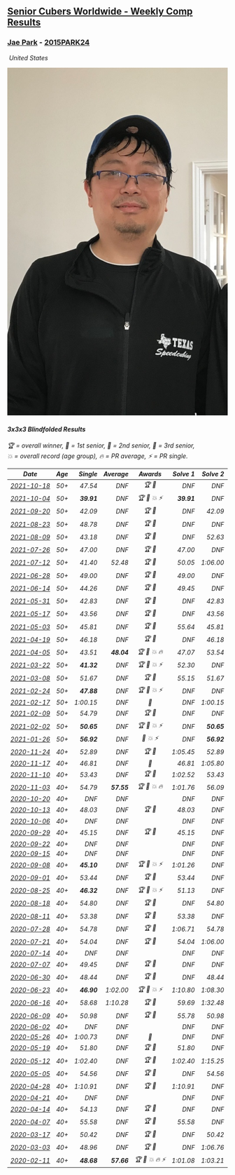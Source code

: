 <style>table {white-space: nowrap;}</style>
<link rel="stylesheet" type="text/css" href="/scw-comp/css/flags.css" />

## [Senior Cubers Worldwide - Weekly Comp Results](/scw-comp/results/)
### [Jae Park](README.md) - [2015PARK24](https://www.worldcubeassociation.org/persons/2015PARK24?event=333bf)

<i class="flag flag-US" />&nbsp;United States

![Jae Park](1533786318.jpeg)

#### 3x3x3 Blindfolded Results

<span style="white-space: nowrap;">🏆 = overall winner</span>, <span style="white-space: nowrap;">🥇 = 1st senior</span>, <span style="white-space: nowrap;">🥈 = 2nd senior</span>, <span style="white-space: nowrap;">🥉 = 3rd senior</span>, <span style="white-space: nowrap;">💥 = overall record (age group)</span>, <span style="white-space: nowrap;">🔥 = PR average</span>, <span style="white-space: nowrap;">⚡ = PR single</span>.

| Date | Age | Single | Average | Awards | Solve 1 | Solve 2 | Solve 3 | Video |
| :--: | :--: | --: | --: | :--: | --: | --: | --: | :-- |
| [2021-10-18](../../results/2021-10-18/333bf.md) | 50+ | 47.54 | DNF | 🏆 🥇 | DNF | DNF | 47.54 | [Desktop](https://www.facebook.com/events/307788960729409/permalink/314461086728863) / [Mobile](https://m.facebook.com/events/307788960729409?view=permalink&id=314461086728863) |
| [2021-10-04](../../results/2021-10-04/333bf.md) | 50+ | **39.91** | DNF | 🏆 🥇 💥 ⚡ | **39.91** | DNF | DNF | [Desktop](https://www.facebook.com/events/244694307606524/permalink/245797000829588) / [Mobile](https://m.facebook.com/events/244694307606524?view=permalink&id=245797000829588) |
| [2021-09-20](../../results/2021-09-20/333bf.md) | 50+ | 42.09 | DNF | 🏆 🥇 | DNF | 42.09 | DNF | [Desktop](https://www.facebook.com/events/161657459452919/permalink/163130282638970) / [Mobile](https://m.facebook.com/events/161657459452919?view=permalink&id=163130282638970) |
| [2021-08-23](../../results/2021-08-23/333bf.md) | 50+ | 48.78 | DNF | 🏆 🥇 | DNF | DNF | 48.78 | [Desktop](https://www.facebook.com/events/222639079875755/permalink/231879552285041) / [Mobile](https://m.facebook.com/events/222639079875755?view=permalink&id=231879552285041) |
| [2021-08-09](../../results/2021-08-09/333bf.md) | 50+ | 43.18 | DNF | 🏆 🥇 | DNF | 52.63 | 43.18 | [Desktop](https://www.facebook.com/events/371992530976974/permalink/376838203825740) / [Mobile](https://m.facebook.com/events/371992530976974?view=permalink&id=376838203825740) |
| [2021-07-26](../../results/2021-07-26/333bf.md) | 50+ | 47.00 | DNF | 🏆 🥇 | 47.00 | DNF | DNF | [Desktop](https://www.facebook.com/events/250873333259866/permalink/257865322560667) / [Mobile](https://m.facebook.com/events/250873333259866?view=permalink&id=257865322560667) |
| [2021-07-12](../../results/2021-07-12/333bf.md) | 50+ | 41.40 | 52.48 | 🏆 🥇 | 50.05 | 1:06.00 | 41.40 | [Desktop](https://www.facebook.com/events/360990112107566/permalink/369888657884378) / [Mobile](https://m.facebook.com/events/360990112107566?view=permalink&id=369888657884378) |
| [2021-06-28](../../results/2021-06-28/333bf.md) | 50+ | 49.00 | DNF | 🏆 🥇 | 49.00 | DNF | DNF | [Desktop](https://www.facebook.com/events/491249025468372/permalink/498342894758985) / [Mobile](https://m.facebook.com/events/491249025468372?view=permalink&id=498342894758985) |
| [2021-06-14](../../results/2021-06-14/333bf.md) | 50+ | 44.26 | DNF | 🏆 🥇 | 49.45 | DNF | 44.26 | [Desktop](https://www.facebook.com/events/1486483778369091/permalink/1495500100800792) / [Mobile](https://m.facebook.com/events/1486483778369091?view=permalink&id=1495500100800792) |
| [2021-05-31](../../results/2021-05-31/333bf.md) | 50+ | 42.83 | DNF | 🏆 🥇 | DNF | 42.83 | DNF | [Desktop](https://www.facebook.com/events/309278524127030/permalink/313188020402747) / [Mobile](https://m.facebook.com/events/309278524127030?view=permalink&id=313188020402747) |
| [2021-05-17](../../results/2021-05-17/333bf.md) | 50+ | 43.56 | DNF | 🏆 🥇 | DNF | 43.56 | DNF | [Desktop](https://www.facebook.com/events/1138256699977086/permalink/1143702899432466) / [Mobile](https://m.facebook.com/events/1138256699977086?view=permalink&id=1143702899432466) |
| [2021-05-03](../../results/2021-05-03/333bf.md) | 50+ | 45.81 | DNF | 🏆 🥇 | 55.64 | 45.81 | DNF | [Desktop](https://www.facebook.com/events/300400098120799/permalink/303121771181965) / [Mobile](https://m.facebook.com/events/300400098120799?view=permalink&id=303121771181965) |
| [2021-04-19](../../results/2021-04-19/333bf.md) | 50+ | 46.18 | DNF | 🏆 🥇 | DNF | 46.18 | DNF | [Desktop](https://www.facebook.com/events/333638981660304/permalink/334442211579981) / [Mobile](https://m.facebook.com/events/333638981660304?view=permalink&id=334442211579981) |
| [2021-04-05](../../results/2021-04-05/333bf.md) | 50+ | 43.51 | **48.04** | 🏆 🥇 💥 🔥 | 47.07 | 53.54 | 43.51 | [Desktop](https://www.facebook.com/events/902189670577686/permalink/902869517176368) / [Mobile](https://m.facebook.com/events/902189670577686?view=permalink&id=902869517176368) |
| [2021-03-22](../../results/2021-03-22/333bf.md) | 50+ | **41.32** | DNF | 🏆 🥇 💥 ⚡ | 52.30 | DNF | **41.32** | [Desktop](https://www.facebook.com/events/351132469547749/permalink/356108669050129) / [Mobile](https://m.facebook.com/events/351132469547749?view=permalink&id=356108669050129) |
| [2021-03-08](../../results/2021-03-08/333bf.md) | 50+ | 51.67 | DNF | 🏆 🥇 | 55.15 | 51.67 | DNF | [Desktop](https://www.facebook.com/events/903760307058858/permalink/906980453403510) / [Mobile](https://m.facebook.com/events/903760307058858?view=permalink&id=906980453403510) |
| [2021-02-24](../../results/2021-02-24/333bf.md) | 50+ | **47.88** | DNF | 🏆 🥇 💥 ⚡ | DNF | DNF | **47.88** | [Desktop](https://www.facebook.com/events/860999258013341/permalink/865595654220368) / [Mobile](https://m.facebook.com/events/860999258013341?view=permalink&id=865595654220368) |
| [2021-02-17](../../results/2021-02-17/333bf.md) | 50+ | 1:00.15 | DNF | 🥈 | DNF | 1:00.15 | DNF | [Desktop](https://www.facebook.com/events/413157843303494/permalink/416297279656217) / [Mobile](https://m.facebook.com/events/413157843303494?view=permalink&id=416297279656217) |
| [2021-02-09](../../results/2021-02-09/333bf.md) | 50+ | 54.79 | DNF | 🏆 🥇 | DNF | DNF | 54.79 | [Desktop](https://www.facebook.com/events/426225478800941/permalink/427077938715695) / [Mobile](https://m.facebook.com/events/426225478800941?view=permalink&id=427077938715695) |
| [2021-02-02](../../results/2021-02-02/333bf.md) | 50+ | **50.65** | DNF | 🏆 🥇 💥 ⚡ | DNF | **50.65** | DNF | [Desktop](https://www.facebook.com/events/508664813631510/permalink/511975453300446) / [Mobile](https://m.facebook.com/events/508664813631510?view=permalink&id=511975453300446) |
| [2021-01-26](../../results/2021-01-26/333bf.md) | 50+ | **56.92** | DNF | 🥇 💥 ⚡ | DNF | **56.92** | 1:24.29 | [Desktop](https://www.facebook.com/events/712047552829208/permalink/712997022734261) / [Mobile](https://m.facebook.com/events/712047552829208?view=permalink&id=712997022734261) |
| [2020-11-24](../../results/2020-11-24/333bf.md) | 40+ | 52.89 | DNF | 🏆 🥇 | 1:05.45 | 52.89 | DNF | [Desktop](https://www.facebook.com/events/388171482493213/permalink/391124625531232) / [Mobile](https://m.facebook.com/events/388171482493213?view=permalink&id=391124625531232) |
| [2020-11-17](../../results/2020-11-17/333bf.md) | 40+ | 46.81 | DNF | 🥇 | 46.81 | 1:05.80 | DNF | [Desktop](https://www.facebook.com/events/475710776737006/permalink/477694116538672) / [Mobile](https://m.facebook.com/events/475710776737006?view=permalink&id=477694116538672) |
| [2020-11-10](../../results/2020-11-10/333bf.md) | 40+ | 53.43 | DNF | 🏆 🥇 | 1:02.52 | 53.43 | DNF | [Desktop](https://www.facebook.com/events/971009923382676/permalink/974613779688957) / [Mobile](https://m.facebook.com/events/971009923382676?view=permalink&id=974613779688957) |
| [2020-11-03](../../results/2020-11-03/333bf.md) | 40+ | 54.79 | **57.55** | 🏆 🥇 💥 🔥 | 1:01.76 | 56.09 | 54.79 | [Desktop](https://www.facebook.com/events/2761297674142255/permalink/2763988847206471) / [Mobile](https://m.facebook.com/events/2761297674142255?view=permalink&id=2763988847206471) |
| [2020-10-20](../../results/2020-10-20/333bf.md) | 40+ | DNF | DNF |  | DNF | DNF | DNF | [Desktop](https://www.facebook.com/events/365280181488304/permalink/367813714568284) / [Mobile](https://m.facebook.com/events/365280181488304?view=permalink&id=367813714568284) |
| [2020-10-13](../../results/2020-10-13/333bf.md) | 40+ | 48.03 | DNF | 🏆 🥇 | 48.03 | DNF | DNF | [Desktop](https://www.facebook.com/events/773544990104744/permalink/774349696690940) / [Mobile](https://m.facebook.com/events/773544990104744?view=permalink&id=774349696690940) |
| [2020-10-06](../../results/2020-10-06/333bf.md) | 40+ | DNF | DNF |  | DNF | DNF | DNF | [Desktop](https://www.facebook.com/events/1046370112467687/permalink/1050145435423488) / [Mobile](https://m.facebook.com/events/1046370112467687?view=permalink&id=1050145435423488) |
| [2020-09-29](../../results/2020-09-29/333bf.md) | 40+ | 45.15 | DNF | 🏆 🥇 | 45.15 | DNF | DNF | [Desktop](https://www.facebook.com/events/1294868874190434/permalink/1295701510773837) / [Mobile](https://m.facebook.com/events/1294868874190434?view=permalink&id=1295701510773837) |
| [2020-09-22](../../results/2020-09-22/333bf.md) | 40+ | DNF | DNF |  | DNF | DNF | DNF | [Desktop](https://www.facebook.com/events/4389765994427083/permalink/4409640839106265) / [Mobile](https://m.facebook.com/events/4389765994427083?view=permalink&id=4409640839106265) |
| [2020-09-15](../../results/2020-09-15/333bf.md) | 40+ | DNF | DNF |  | DNF | DNF | DNF | [Desktop](https://www.facebook.com/events/345183733276011/permalink/348600656267652) / [Mobile](https://m.facebook.com/events/345183733276011?view=permalink&id=348600656267652) |
| [2020-09-08](../../results/2020-09-08/333bf.md) | 40+ | **45.10** | DNF | 🏆 🥇 💥 ⚡ | 1:01.26 | DNF | **45.10** | [Desktop](https://www.facebook.com/events/255657718878285/permalink/258952258548831) / [Mobile](https://m.facebook.com/events/255657718878285?view=permalink&id=258952258548831) |
| [2020-09-01](../../results/2020-09-01/333bf.md) | 40+ | 53.44 | DNF | 🏆 🥇 | 53.44 | DNF | DNF | [Desktop](https://www.facebook.com/events/341866283526200/permalink/342856113427217) / [Mobile](https://m.facebook.com/events/341866283526200?view=permalink&id=342856113427217) |
| [2020-08-25](../../results/2020-08-25/333bf.md) | 40+ | **46.32** | DNF | 🏆 🥇 💥 ⚡ | 51.13 | DNF | **46.32** | [Desktop](https://www.facebook.com/events/2697073243839990/permalink/2699882436892404) / [Mobile](https://m.facebook.com/events/2697073243839990?view=permalink&id=2699882436892404) |
| [2020-08-18](../../results/2020-08-18/333bf.md) | 40+ | 54.80 | DNF | 🏆 🥇 | DNF | 54.80 | DNF | [Desktop](https://www.facebook.com/events/2504353356469935/permalink/2508218036083467) / [Mobile](https://m.facebook.com/events/2504353356469935?view=permalink&id=2508218036083467) |
| [2020-08-11](../../results/2020-08-11/333bf.md) | 40+ | 53.38 | DNF | 🏆 🥇 | 53.38 | DNF | DNF | [Desktop](https://www.facebook.com/events/329177618122625/permalink/332209941152726) / [Mobile](https://m.facebook.com/events/329177618122625?view=permalink&id=332209941152726) |
| [2020-07-28](../../results/2020-07-28/333bf.md) | 40+ | 54.78 | DNF | 🏆 🥇 | 1:06.71 | 54.78 | DNF | [Desktop](https://www.facebook.com/events/319204229264839/permalink/322713965580532) / [Mobile](https://m.facebook.com/events/319204229264839?view=permalink&id=322713965580532) |
| [2020-07-21](../../results/2020-07-21/333bf.md) | 40+ | 54.04 | DNF | 🏆 🥇 | 54.04 | 1:06.00 | DNF | [Desktop](https://www.facebook.com/events/2616944261905493/permalink/2619060995027153) / [Mobile](https://m.facebook.com/events/2616944261905493?view=permalink&id=2619060995027153) |
| [2020-07-14](../../results/2020-07-14/333bf.md) | 40+ | DNF | DNF |  | DNF | DNF | DNF | [Desktop](https://www.facebook.com/events/2796452740585923/permalink/2801280903436440) / [Mobile](https://m.facebook.com/events/2796452740585923?view=permalink&id=2801280903436440) |
| [2020-07-07](../../results/2020-07-07/333bf.md) | 40+ | 49.45 | DNF | 🏆 🥇 | DNF | DNF | 49.45 | [Desktop](https://www.facebook.com/events/296526488422565/permalink/300349161373631) / [Mobile](https://m.facebook.com/events/296526488422565?view=permalink&id=300349161373631) |
| [2020-06-30](../../results/2020-06-30/333bf.md) | 40+ | 48.44 | DNF | 🏆 🥇 | DNF | 48.44 | DNF | [Desktop](https://www.facebook.com/events/348465022802357/permalink/350890165893176) / [Mobile](https://m.facebook.com/events/348465022802357?view=permalink&id=350890165893176) |
| [2020-06-23](../../results/2020-06-23/333bf.md) | 40+ | **46.90** | 1:02.00 | 🏆 🥇 💥 ⚡ | 1:10.80 | 1:08.30 | **46.90** | [Desktop](https://www.facebook.com/events/850175445522887/permalink/852285558645209) / [Mobile](https://m.facebook.com/events/850175445522887?view=permalink&id=852285558645209) |
| [2020-06-16](../../results/2020-06-16/333bf.md) | 40+ | 58.68 | 1:10.28 | 🏆 🥇 | 59.69 | 1:32.48 | 58.68 | [Desktop](https://www.facebook.com/events/208176410240808/permalink/209854233406359) / [Mobile](https://m.facebook.com/events/208176410240808?view=permalink&id=209854233406359) |
| [2020-06-09](../../results/2020-06-09/333bf.md) | 40+ | 50.98 | DNF | 🏆 🥇 | 55.78 | 50.98 | DNF | [Desktop](https://www.facebook.com/events/620460455211235/permalink/622049145052366) / [Mobile](https://m.facebook.com/events/620460455211235?view=permalink&id=622049145052366) |
| [2020-06-02](../../results/2020-06-02/333bf.md) | 40+ | DNF | DNF |  | DNF | DNF | DNF | [Desktop](https://www.facebook.com/events/323619661956372/permalink/325811025070569) / [Mobile](https://m.facebook.com/events/323619661956372?view=permalink&id=325811025070569) |
| [2020-05-26](../../results/2020-05-26/333bf.md) | 40+ | 1:00.73 | DNF | 🥇 | DNF | DNF | 1:00.73 | [Desktop](https://www.facebook.com/events/1531820936993798/permalink/1534279060081319) / [Mobile](https://m.facebook.com/events/1531820936993798?view=permalink&id=1534279060081319) |
| [2020-05-19](../../results/2020-05-19/333bf.md) | 40+ | 51.80 | DNF | 🏆 🥇 | 51.80 | DNF | DNF | [Desktop](https://www.facebook.com/events/2608037409484307/permalink/2609676329320415) / [Mobile](https://m.facebook.com/events/2608037409484307?view=permalink&id=2609676329320415) |
| [2020-05-12](../../results/2020-05-12/333bf.md) | 40+ | 1:02.40 | DNF | 🏆 🥇 | 1:02.40 | 1:15.25 | DNF | [Desktop](https://www.facebook.com/events/367340484222677/permalink/368871534069572) / [Mobile](https://m.facebook.com/events/367340484222677?view=permalink&id=368871534069572) |
| [2020-05-05](../../results/2020-05-05/333bf.md) | 40+ | 54.56 | DNF | 🏆 🥇 | DNF | 54.56 | DNF | [Desktop](https://www.facebook.com/events/2624652641189887/permalink/2627851630869988) / [Mobile](https://m.facebook.com/events/2624652641189887?view=permalink&id=2627851630869988) |
| [2020-04-28](../../results/2020-04-28/333bf.md) | 40+ | 1:10.91 | DNF | 🏆 🥇 | 1:10.91 | DNF | DNF | [Desktop](https://www.facebook.com/events/534758690547855/permalink/534848220538902) / [Mobile](https://m.facebook.com/events/534758690547855?view=permalink&id=534848220538902) |
| [2020-04-21](../../results/2020-04-21/333bf.md) | 40+ | DNF | DNF |  | DNF | DNF | DNF | [Desktop](https://www.facebook.com/events/1312095715657208/permalink/1313272208872892) / [Mobile](https://m.facebook.com/events/1312095715657208?view=permalink&id=1313272208872892) |
| [2020-04-14](../../results/2020-04-14/333bf.md) | 40+ | 54.13 | DNF | 🏆 🥇 | DNF | DNF | 54.13 | [Desktop](https://www.facebook.com/events/232067087873656/permalink/232495074497524) / [Mobile](https://m.facebook.com/events/232067087873656?view=permalink&id=232495074497524) |
| [2020-04-07](../../results/2020-04-07/333bf.md) | 40+ | 55.58 | DNF | 🏆 🥇 | 55.58 | DNF | DNF | [Desktop](https://www.facebook.com/events/258196271885699/permalink/259236678448325) / [Mobile](https://m.facebook.com/events/258196271885699?view=permalink&id=259236678448325) |
| [2020-03-17](../../results/2020-03-17/333bf.md) | 40+ | 50.42 | DNF | 🏆 🥇 | DNF | 50.42 | DNF | [Desktop](https://www.facebook.com/events/616010612582835/permalink/617628172421079) / [Mobile](https://m.facebook.com/events/616010612582835?view=permalink&id=617628172421079) |
| [2020-03-03](../../results/2020-03-03/333bf.md) | 40+ | 48.96 | DNF | 🏆 🥇 | DNF | 1:06.76 | 48.96 | [Desktop](https://www.facebook.com/events/186820176097844/permalink/188015709311624) / [Mobile](https://m.facebook.com/events/186820176097844?view=permalink&id=188015709311624) |
| [2020-02-11](../../results/2020-02-11/333bf.md) | 40+ | **48.68** | **57.66** | 🏆 🥇 💥 🔥 ⚡ | 1:01.08 | 1:03.21 | **48.68** | [Desktop](https://www.facebook.com/events/173728187264773/permalink/173945660576359) / [Mobile](https://m.facebook.com/events/173728187264773?view=permalink&id=173945660576359) |


<!-- Global site tag (gtag.js) - Google Analytics -->
<script async src="https://www.googletagmanager.com/gtag/js?id=UA-86348435-3"></script>
<script>window.dataLayer = window.dataLayer || []; function gtag() {dataLayer.push(arguments);} gtag('js', new Date()); gtag('config', 'UA-86348435-3');</script>
